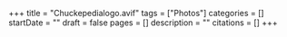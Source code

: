 +++
title = "Chuckepedialogo.avif"
tags = ["Photos"]
categories = []
startDate = ""
draft = false
pages = []
description = ""
citations = []
+++
